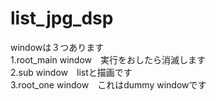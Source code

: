 # list_jpg_dsp
windowは３つあります  
1.root_main window　実行をおしたら消滅します   
2.sub window　listと描画です    
3.root_one  window　これはdummy windowです  


